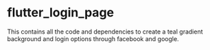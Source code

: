 # flutter_login_page
This contains all the code and dependencies to create a teal gradient background and login options through facebook and google.
